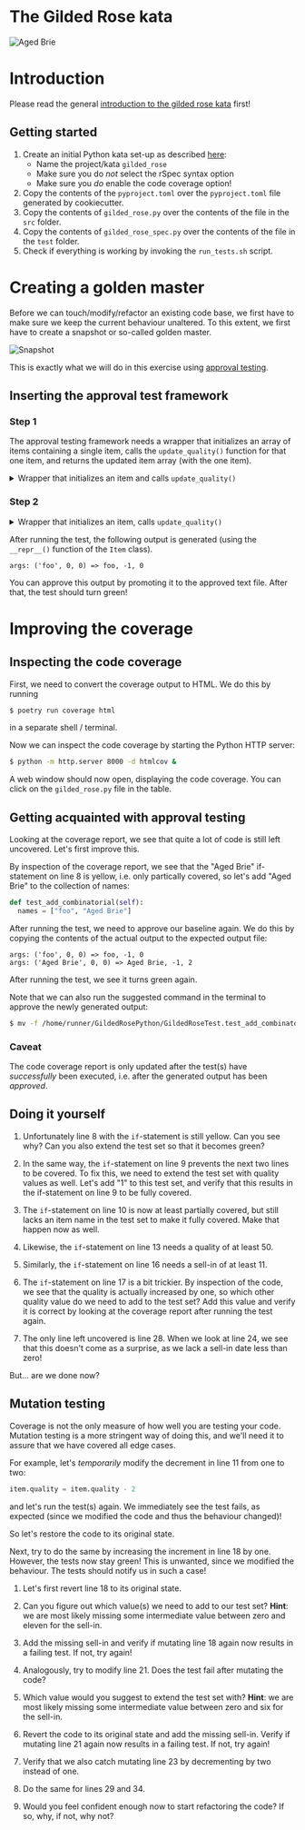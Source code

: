 # The Gilded Rose kata

![Aged Brie](./assets/aged-brie.png)

# Introduction

Please read the general [introduction to the gilded rose kata](../README.md) first!

## Getting started

1. Create an initial Python kata set-up as described [here](https://github.com/zhendrikse/tdd/tree/master/cookiecutter):
   - Name the project/kata `gilded_rose`
   - Make sure you do _not_ select the rSpec syntax option
   - Make sure you _do_ enable the code coverage option!
2. Copy the contents of the `pyproject.toml` over the `pyproject.toml` file generated by cookiecutter.
3. Copy the contents of `gilded_rose.py` over the contents of the file in the `src` folder.
4. Copy the contents of `gilded_rose_spec.py` over the contents of the file in the `test` folder.
5. Check if everything is working by invoking the `run_tests.sh` script.

# Creating a golden master

Before we can touch/modify/refactor an existing code base, we first have to make sure we keep the current behaviour unaltered. To this extent, we first have to create a snapshot or so-called golden master.

![Snapshot](./assets/snapshot.png)

This is exactly what we will do in this exercise using [approval testing](https://approvaltests.com/).

## Inserting the approval test framework

### Step 1

The approval testing framework needs a wrapper that initializes an 
array of items containing a single item, calls the `update_quality()` function 
for that one item, and returns the updated item array (with the one item).

<details>
<summary>Wrapper that initializes an item and calls <code>update_quality()</code></summary>

```python
def do_update_quality(self, name: str, sellIn: int, quality: int) -> str:
  items = [Item(name, sellIn, quality)]
  app = GildedRose(items)
  app.update_quality()
  return app.items[0]
```
</details>

### Step 2

<details>
<summary>Wrapper that initializes an item, calls <code>update_quality()</code></summary>

This wrapper can then be used by combination approval facility of the approval testing framework, 
that needs this function as one of its parameters.

```python
def test_add_combinatorial(self):
  names = ["foo"]
  sellIns = [0]
  qualities = [0]
  verify_all_combinations(self.do_update_quality,
    [names, sellIns, qualities])
```
</details>

After running the test, the following output is generated (using the `__repr__()` function of the `Item` class).


```
args: ('foo', 0, 0) => foo, -1, 0
```

You can approve this output by promoting it to the approved text file. After that, the test should turn green!

# Improving the coverage

## Inspecting the code coverage

First, we need to convert the coverage output to HTML. 
We do this by running

```bash
$ poetry run coverage html
```

in a separate shell / terminal.

Now we can inspect the code coverage by starting the
Python HTTP server:

```bash
$ python -m http.server 8000 -d htmlcov &
```

A web window should now open, displaying the code coverage. You can click on the `gilded_rose.py` file in the table.

## Getting acquainted with approval testing

Looking at the coverage report, we see that quite a lot of code is still left uncovered. Let's first improve this.

By inspection of the coverage report, we see that the "Aged Brie" if-statement on line 8 is yellow, i.e. only partically covered, so let's add "Aged Brie" to the collection of names:

```python
def test_add_combinatorial(self):
  names = ["foo", "Aged Brie"]
```

After running the test, we need to approve our baseline again. 
We do this by copying the contents of the actual output to the expected output file:

```
args: ('foo', 0, 0) => foo, -1, 0
args: ('Aged Brie', 0, 0) => Aged Brie, -1, 2
```

After running the test, we see it turns green again.

Note that we can also run the suggested command in the terminal to approve the newly generated output:

```bash
$ mv -f /home/runner/GildedRosePython/GildedRoseTest.test_add_combinatorial.received.txt /home/runner/GildedRosePython/GildedRoseTest.test_add_combinatorial.approved.txt
```

### Caveat

The code coverage report is only updated after the test(s) have _successfully_ been executed, i.e. after the generated output has been _approved_. 

## Doing it yourself

1. Unfortunately line 8 with the `if`-statement is still yellow. Can you see why? Can you also extend the test set so that it becomes green?


2. In the same way, the `if`-statement on line 9 prevents the next two lines to be covered. To fix this, we need to extend the test set with quality values as well. Let's add "1" to this test set, and verify that this results in the if-statement on line 9 to be fully covered. 

3. The `if`-statement on line 10 is now at least partially covered, but still lacks an item name in the test set to make it fully covered. Make that happen now as well.

4. Likewise, the `if`-statement on line 13 needs a quality of at least 50. 

5. Similarly, the `if`-statement on line 16 needs a sell-in of at least 11.

6. The `if`-statement on line 17 is a bit trickier. By inspection of the code, we see that the quality is actually increased by one, so which other quality value do we need to add to the test set? Add this value and verify it is correct by looking at the coverage report after running the test again.

7. The only line left uncovered is line 28. When we look at line 24, we see that this doesn't come as a surprise, as we lack a sell-in date less than zero!

But... are we done now?

## Mutation testing

Coverage is not the only measure of how well you are testing your code. Mutation testing is a more stringent way of doing this, and we'll need it to assure that we have covered all edge cases.

For example, let's _temporarily_ modify the decrement in line 11 from one to two:

```python
item.quality = item.quality - 2
```

and let's run the test(s) again. We immediately see the test fails, as expected (since we modified the code and thus the behaviour changed)!

So let's restore the code to its original state. 

Next, try to do the same by increasing the increment in line 18 by one. However, the tests now stay green! This is unwanted, since we modified the behaviour. The tests should notify us in such a case!

1. Let's first revert line 18 to its original state.

2. Can you figure out which value(s) we need to add to our test set? **Hint**: we are most likely missing some intermediate value between zero and eleven for the sell-in.

3. Add the missing sell-in and verify if mutating line 18 again now results in a failing test. If not, try again!

4. Analogously, try to modify line 21. Does the test fail after mutating the code?

5. Which value would you suggest to extend the test set with? **Hint**: we are most likely missing some intermediate value between zero and six for the sell-in.

6. Revert the code to its original state and add the missing sell-in. Verify if mutating line 21 again now results in a failing test. If not, try again!

7. Verify that we also catch mutating line 23 by decrementing by two instead of one.

8. Do the same for lines 29 and 34.

9. Would you feel confident enough now to start refactoring the code? If so, why, if not, why not?

